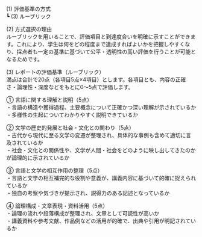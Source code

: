 (1) 評価基準の方式  
┗ (3) ルーブリック

(2) 方式選択の理由  
ルーブリックを用いることで、評価項目と到達度合いを明確に示すことができます。これにより、学生は何をどの程度まで達成すればよいかを把握しやすくなり、採点者も一定の基準に基づいて公平・透明性の高い評価を行うことが可能となるためです。

(3) レポートの評価基準（ルーブリック）  
満点は合計で20点（各項目5点×4項目）とします。各項目とも、内容の正確さ・論理性・深度などをもとに0～5点で評価します。

① 言語に関する理解と説明（5点）  
・言語の構造や獲得過程、主要概念について正確かつ深い理解が示されているか  
・多様性の生起についてわかりやすく説明できているか  

② 文学の歴史的発展と社会・文化との関わり（5点）  
・古代から現代に至る文学の変遷が整理され、具体的な事例も含めて適切に言及されているか  
・社会・文化との関係性や、文学が人間・社会をどのように映し出してきたのかが論理的に示されているか  

③ 言語と文学の相互作用の整理（5点）  
・言語と文学の相互補完的な役割や意義が、講義内容に基づいて的確に捉えられているか  
・独自の考察や気づきが提示され、説得力のある記述となっているか  

④ 論理構成・文章表現・資料活用（5点）  
・論理の流れや段落構成が整理され、文章として可読性が高いか  
・講義資料や参考文献、作品例などの活用が的確で、出典や引用が明記されているか  